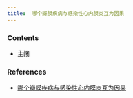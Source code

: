 ```yaml
---
title:  哪个瓣膜疾病与感染性心内膜炎互为因果
--- 
```


### Contents
- 主闭
### References
- [哪个瓣膜疾病与感染性心内膜炎互为因果](/哪个瓣膜疾病与感染性心内膜炎互为因果)
 
